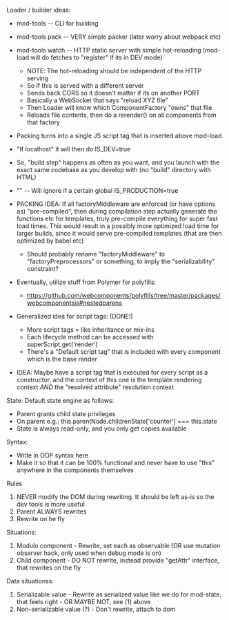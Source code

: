 Loader  / builder ideas:
  - mod-tools -- CLI for building
  - mod-tools pack -- VERY simple packer (later worry about webpack etc)
  - mod-tools watch -- HTTP static server with simple hot-reloading (mod-load
    will do fetches to "register" if its in DEV mode)
      - NOTE: The hot-reloading should be independent of the HTTP serving
      - So if this is served with a different server
      - Sends back CORS so it doesn't matter if its on another PORT
      - Basically a WebSocket that says "reload XYZ file"
      - Then Loader will know which ComponentFactory "owns" that file
      - Reloads file contents, then do a rerender() on all components from that factory

  - Packing turns into a single JS script tag that is inserted above mod-load
  - "If localhost" it will then do IS_DEV=true
  - So, "build step" happens as often as you want, and you launch with the
    exact same codebase as you develop with (no "build" directory with HTML)
  - "<mod-load>" -- Will ignore if a certain global IS_PRODUCTION=true

  - PACKING IDEA: If all factoryMiddleware are enforced (or have options as)
    "pre-compiled", then during compilation step actually generate the
    functions etc for templates, truly pre-compile everything for super fast
    load times. This would result in a possibly more optimized load time for
    larger builds, since it would serve pre-compiled templates (that are then
    optimized by babel etc)
      - Should probably rename "factoryMiddleware" to "factoryPreprocessors"
        or something, to imply the "serializability" constraint?

  - Eventually, utilize stuff from Polymer for polyfills:
    - https://github.com/webcomponents/polyfills/tree/master/packages/webcomponentsjs#nestedparens

  - Generalized idea for script tags: (DONE!)
    - More script tags = like inheritance or mix-ins
    - Each lifecycle method can be accessed with superScript.get('render')
    - There's a "Default script tag" that is included with every component
      which is the base render

  - IDEA: Maybe have a script tag that is executed for every script as a
    constructor, and the context of this one is the template rendering
    context *AND* the "resolved attribute" resolution context


State: Default state engine as follows:
  - Parent grants child state privileges
  - On parent e.g.:
      this.parentNode.childrenState['counter'] === this.state
  - State is always read-only, and you only get copies available

Syntax:
  - Write in OOP syntax here
  - Make it so that it can be 100% functional and never have to use "this"
    anywhere in the components themselves


Rules
1. NEVER modify the DOM during rewriting. It should be left as-is so the dev
   tools is more useful
2. Parent ALWAYS rewrites
3. Rewrite on he fly

Situations:
  1. Modulo component
    - Rewrite, set each as observable (OR use mutation observer hack, only used
                                       when debug mode is on)
  2. Child component
    - DO NOT rewrite, instead provide "getAttr" interface, that rewrites on the fly

Data situationss:

  1. Serializable value
    - Rewrite as serialized value like we do for mod-state, that feels right
    - OR MAYBE NOT, see (1) above
  2. Non-serializable value (?)
    - Don't rewrite, attach to dom

